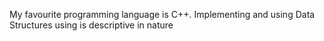 My favourite programming language is C++. Implementing and using Data Structures using is descriptive in nature